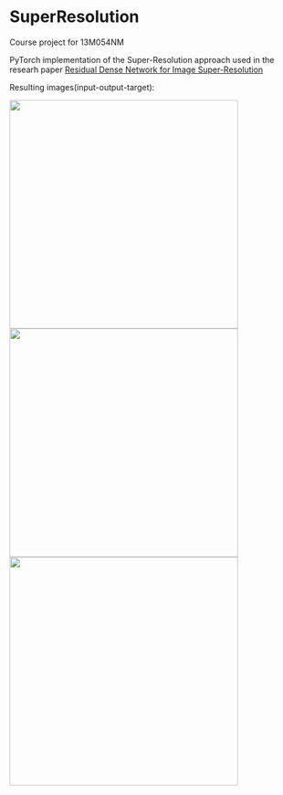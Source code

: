 # SuperResolution
Course project for 13M054NM

PyTorch implementation of the Super-Resolution approach used in the researh paper [Residual Dense Network for Image Super-Resolution](https://arxiv.org/pdf/1802.08797.pdf)

Resulting images(input-output-target):

<!-- ![input](input.png)
![output](output.png)
![target](target.png)
 -->
<p flaot="left">
<img src="https://user-images.githubusercontent.com/43972534/155841399-1a431999-cc13-422b-ae17-014de4836110.png" width="400" height="400">
<img src="https://user-images.githubusercontent.com/43972534/155841412-8c28a70e-5d38-4fcd-a936-b0bb861801ef.png" width="400" height="400">
<img src="https://user-images.githubusercontent.com/43972534/155841420-5cf61dfb-f359-4b80-94d4-56e8885d7d84.png" width="400" height="400">
</p>


<!-- ![input](https://github.com/mimaxjaksa/SuperResolution/blob/main/input.png =100x100)
![output](https://github.com/mimaxjaksa/SuperResolution/blob/main/output.png =150x150)
![target](https://github.com/mimaxjaksa/SuperResolution/blob/main/target.png)
 -->
